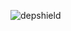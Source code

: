 ![depshield](https://staging.depshield.sonatype.org/badges/depshield-staging/stage-project-101/depshield.svg)
